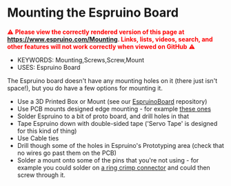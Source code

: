 <!--- Copyright (c) 2013 Gordon Williams, Pur3 Ltd. See the file LICENSE for copying permission. -->
Mounting the Espruino Board
========================

<span style="color:red">:warning: **Please view the correctly rendered version of this page at https://www.espruino.com/Mounting. Links, lists, videos, search, and other features will not work correctly when viewed on GitHub** :warning:</span>

* KEYWORDS: Mounting,Screws,Screw,Mount
* USES: Espruino Board

The Espruino board doesn't have any mounting holes on it (there just isn't space!), but you do have a few options for mounting it.

* Use a 3D Printed Box or Mount (see our [EspruinoBoard](https://github.com/espruino/EspruinoBoard/tree/master/boxes) repository)
* Use PCB mounts designed edge mounting - for example [these ones](https://www.adafruit.com/blog/2012/11/21/new-product-board-edge-mounting-kit-pack-of-4-raspberry_pi/)
* Solder Espruino to a bit of proto board, and drill holes in that
* Tape Espruino down with double-sided tape ('Servo Tape' is designed for this kind of thing)
* Use Cable ties
* Drill though some of the holes in Espruino's Prototyping area (check that no wires go past them on the PCB)
* Solder a mount onto some of the pins that you're not using - for example you could solder on [a ring crimp connector](http://uk.rs-online.com/web/p/crimp-ring-terminals/6881439/) and could then screw through it.
